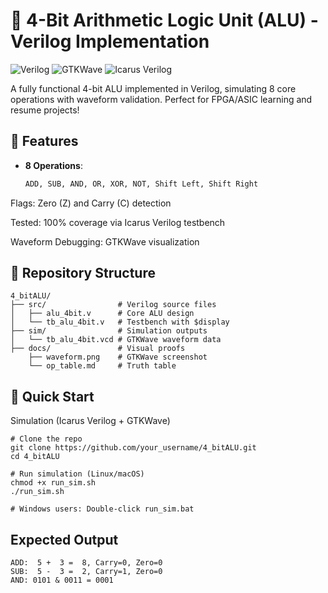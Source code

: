 # 🔧 4-Bit Arithmetic Logic Unit (ALU) - Verilog Implementation

![Verilog](https://img.shields.io/badge/Verilog-FF0000?style=for-the-badge&logo=verilog&logoColor=white)
![GTKWave](https://img.shields.io/badge/Simulation-GTKWave-0078D7?style=for-the-badge)
![Icarus Verilog](https://img.shields.io/badge/Toolchain-Icarus_Verilog-FFD700?style=for-the-badge)

A fully functional 4-bit ALU implemented in Verilog, simulating 8 core operations with waveform validation. Perfect for FPGA/ASIC learning and resume projects!

## 🌟 Features
- **8 Operations**:  
  ```python
  ADD, SUB, AND, OR, XOR, NOT, Shift Left, Shift Right

Flags: Zero (Z) and Carry (C) detection

Tested: 100% coverage via Icarus Verilog testbench

Waveform Debugging: GTKWave visualization

## 📁 Repository Structure
```
4_bitALU/
├── src/                # Verilog source files
│   ├── alu_4bit.v      # Core ALU design
│   └── tb_alu_4bit.v   # Testbench with $display
├── sim/                # Simulation outputs
│   └── tb_alu_4bit.vcd # GTKWave waveform data
├── docs/               # Visual proofs
    ├── waveform.png    # GTKWave screenshot
    └── op_table.md     # Truth table

```

## 🚀 Quick Start
Simulation (Icarus Verilog + GTKWave)
```
# Clone the repo
git clone https://github.com/your_username/4_bitALU.git
cd 4_bitALU

# Run simulation (Linux/macOS)
chmod +x run_sim.sh
./run_sim.sh

# Windows users: Double-click run_sim.bat
```

## Expected Output
```
ADD:  5 +  3 =  8, Carry=0, Zero=0
SUB:  5 -  3 =  2, Carry=1, Zero=0
AND: 0101 & 0011 = 0001
```
